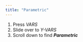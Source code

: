```yaml
---
title: "Parametric"
---
```


1. Press *VARS*
2. Slide over to *Y-VARS*
3. Scroll down to find ***Parametric***
